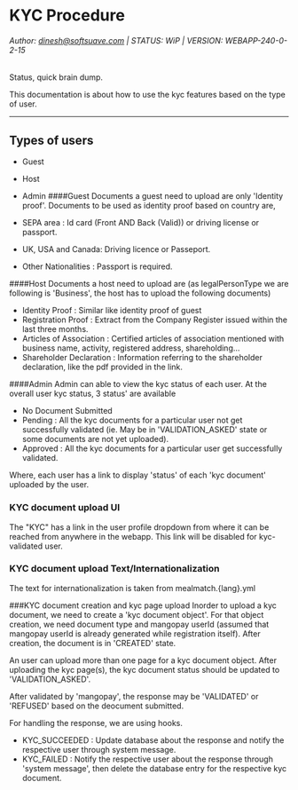 # KYC Procedure
###### Author: dinesh@softsuave.com | STATUS: WiP | VERSION: WEBAPP-240-0-2-15

Status, quick brain dump.

This documentation is about how to use the kyc features based on the
type of user.
 

----

## Types of users
 * Guest
 * Host  
 * Admin 
####Guest
Documents a guest need to upload are only 'Identity proof'.
Documents to be used as identity proof based on country are,

* SEPA area : Id card (Front AND Back (Valid)) or driving license or passport.
* UK, USA and Canada: Driving licence or Passeport. 
* Other Nationalities : Passport is required.

####Host
Documents a host need to upload are (as legalPersonType we are following is 'Business', 
the host has to upload the following documents)  

* Identity Proof : Similar like identity proof of guest
* Registration Proof : Extract from the Company Register issued within the last three months.
* Articles of Association : Certified articles of association mentioned
  with business name, activity, registered address, shareholding…
* Shareholder Declaration : Information referring to the shareholder declaration,
  like the pdf provided in the link.

####Admin
Admin can able to view the kyc status of each user.
At the overall user kyc status, 3 status' are available
* No Document Submitted
* Pending : All the kyc documents for a particular user not get successfully validated
  (ie. May be in 'VALIDATION_ASKED' state or some documents are not yet uploaded).
* Approved : All the kyc documents for a particular user get successfully validated.

Where, each user has a link to display 'status' of each 'kyc document' uploaded by the user. 

### KYC document upload UI

The "KYC" has a link in the user profile dropdown from where it can be reached from anywhere in
the webapp. This link will be disabled for kyc-validated user. 


### KYC document upload Text/Internationalization
The text for internationalization is taken from mealmatch.{lang}.yml

###KYC document creation and kyc page upload
Inorder to upload a kyc document, we need to create a 'kyc document object'. 
For that object creation, we need document type and 
mangopay userId (assumed that mangopay userId is already generated while registration itself).
After creation, the document is in 'CREATED' state.

An user can upload more than one page for a kyc document object. 
After uploading the kyc page(s), the kyc document status should be 
updated to 'VALIDATION_ASKED'.

After validated by 'mangopay', the response may be 'VALIDATED' or 'REFUSED'
based on the deocument submitted. 

For handling the response, we are using hooks.
* KYC_SUCCEEDED : Update database about the response and notify the respective user 
  through system message.
* KYC_FAILED : Notify the respective user about the response through 'system message',
  then delete the database entry for the respective kyc document.
